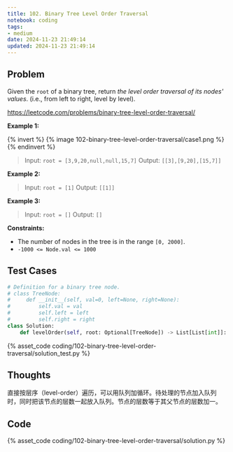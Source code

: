 ```yaml
---
title: 102. Binary Tree Level Order Traversal
notebook: coding
tags:
- medium
date: 2024-11-23 21:49:14
updated: 2024-11-23 21:49:14
---
```

## Problem

Given the `root` of a binary tree, return _the level order traversal of its nodes' values_. (i.e., from left to right, level by level).

<https://leetcode.com/problems/binary-tree-level-order-traversal/>

**Example 1:**

{% invert %}
{% image 102-binary-tree-level-order-traversal/case1.png %}
{% endinvert %}

> Input: `root = [3,9,20,null,null,15,7]`
> Output: `[[3],[9,20],[15,7]]`

**Example 2:**

> Input: `root = [1]`
> Output: `[[1]]`

**Example 3:**

> Input: `root = []`
> Output: `[]`

**Constraints:**

- The number of nodes in the tree is in the range `[0, 2000]`.
- `-1000 <= Node.val <= 1000`

## Test Cases

``` python
# Definition for a binary tree node.
# class TreeNode:
#     def __init__(self, val=0, left=None, right=None):
#         self.val = val
#         self.left = left
#         self.right = right
class Solution:
    def levelOrder(self, root: Optional[TreeNode]) -> List[List[int]]:
```

{% asset_code coding/102-binary-tree-level-order-traversal/solution_test.py %}

## Thoughts

直接按层序（level-order）遍历，可以用队列加循环。待处理的节点加入队列时，同时把该节点的层数一起放入队列。节点的层数等于其父节点的层数加一。

## Code

{% asset_code coding/102-binary-tree-level-order-traversal/solution.py %}
